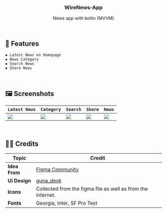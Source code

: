 <h3 align="center">WireNews-App</h3>
<p align="center">News app with kotlin (MVVM)</p>

&nbsp;
## 📜 **Features**
    ▪ Latest News on Homepage
    ▪ News Category
    ▪ Search News
    ▪ Share News

&nbsp;
## 🖼️ **Screenshots**
| ` Latest News ` | ` Category ` | ` Search ` | ` Share ` | ` News ` |
| --- | --- | --- | --- | --- |
| <img src="https://user-images.githubusercontent.com/68102562/235592801-5cf66c79-cc0f-4ac0-bab4-d1c3e96c1fa0.jpg"> | <img src="https://user-images.githubusercontent.com/68102562/235592823-edb440d4-4a53-4902-bb8f-8b536c1be63d.jpg"> | <img src="https://user-images.githubusercontent.com/68102562/235592819-2d89c31e-4838-4c7b-8716-db1dda184d8d.jpg"> | <img src="https://user-images.githubusercontent.com/68102562/235592812-5680a8bf-c802-41f0-8b63-e91771fae9a1.jpg"> | <img src="https://user-images.githubusercontent.com/68102562/235592817-743011ef-7307-448c-b404-838e90538dc1.jpg"> |

&nbsp;
## 👨‍💻 **Credits**
| Topic                                        | Credit                                           |
| ------------------------------------------- | ----------------------------------------------------- |
| **Idea From** | [Figma Community](https://www.figma.com) |
| **Ui Design** | [guna_desk](https://www.figma.com/community/file/1141085800117858374) |
| **Icons** | Collected from the figma file as well as from the internet. |
| **Fonts** | Georgia, Inter, SF Pro Text |
